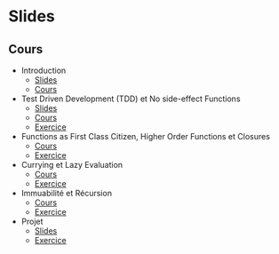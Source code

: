 # Slides

## Cours

* Introduction
    * [Slides](https://association-api.github.io/workshop-fp/course/0.%20Introduction/slides/)
    * [Cours](https://github.com/association-api/workshop-fp/tree/master/course/0.%20Introduction)
* Test Driven Development (TDD) et No side-effect Functions
    * [Slides](https://association-api.github.io/workshop-fp/course/1.%20TDD%20+%20No%20side-effect%20functions/slides)
    * [Cours](https://github.com/association-api/workshop-fp/tree/master/course/1.%20TDD%20+%20No%20side-effect%20functions/)
    * [Exercice](https://github.com/association-api/workshop-fp/tree/master/code/exercise1)
* Functions as First Class Citizen, Higher Order Functions et Closures
    * [Cours](https://github.com/association-api/workshop-fp/tree/master/course/2.%20Abstraction%20%2B%20Closures)
    * [Exercice](https://github.com/association-api/workshop-fp/tree/master/code/exercise2)
* Currying et Lazy Evaluation
    * [Cours](https://github.com/association-api/workshop-fp/tree/master/course/3.%20Currying%20%2B%20Lazy%20Evaluation)
    * [Exercice](https://github.com/association-api/workshop-fp/tree/master/code/exercise3)
* Immuabilité et Récursion
    * [Cours](https://github.com/association-api/workshop-fp/tree/master/course/4.%20Immutability%20%2B%20Recursion)
    * [Exercice](https://github.com/association-api/workshop-fp/tree/master/code/exercise4)
* Projet
    * [Slides](https://association-api.github.io/workshop-fp/code/project/slides)
    * [Exercice](https://github.com/association-api/workshop-fp/tree/master/code/project)
    